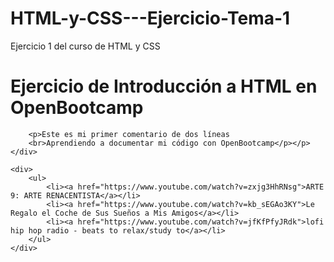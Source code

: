 # HTML-y-CSS---Ejercicio-Tema-1
Ejercicio 1 del curso de HTML y CSS

<!DOCTYPE html>
<html lang="en">
<head>
    <meta charset="UTF-8">
    <meta http-equiv="X-UA-Compatible" content="IE=edge">
    <meta name="viewport" content="width=device-width, initial-scale=1.0">
    <title>Ejercio de introduccion a HTML</title>
</head>
<body>
    <div>
        <h1>Ejercicio de Introducción a HTML en OpenBootcamp</h1>
        
        <p>Este es mi primer comentario de dos líneas 
        <br>Aprendiendo a documentar mi código con OpenBootcamp</p></p>
    </div>

    <div>
        <ul>
            <li><a href="https://www.youtube.com/watch?v=zxjg3HhRNsg">ARTE 9: ARTE RENACENTISTA</a></li>
            <li><a href="https://www.youtube.com/watch?v=kb_sEGAo3KY">Le Regalo el Coche de Sus Sueños a Mis Amigos</a></li>
            <li><a href="https://www.youtube.com/watch?v=jfKfPfyJRdk">lofi hip hop radio - beats to relax/study to</a></li>
        </ul>
    </div>
</body>
</html>
